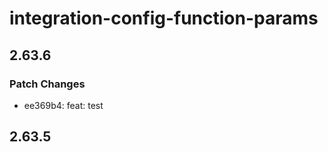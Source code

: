 # integration-config-function-params

## 2.63.6

### Patch Changes

- ee369b4: feat: test

## 2.63.5
